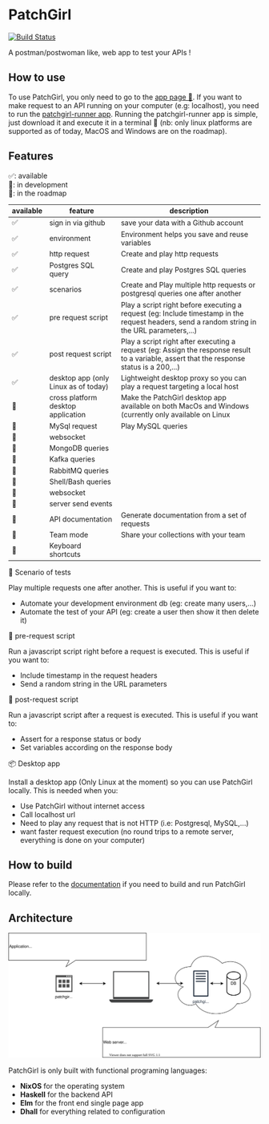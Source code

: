 # PatchGirl

[![Build Status](https://travis-ci.com/patchgirl/patchgirl.svg?branch=master)](https://travis-ci.com/patchgirl/patchgirl)

A postman/postwoman like, web app to test your APIs !

## How to use

To use PatchGirl, you only need to go to the [app page 🚀](https://patchgirl.io).
If you want to make request to an API running on your computer (e.g: localhost), you need to run the [patchgirl-runner app](https://github.com/patchgirl/patchgirl/releases).
Running the patchgirl-runner app is simple, just download it and execute it in a terminal 🚀 (nb: only linux platforms are supported as of today, MacOS and Windows are on the roadmap).

## Features

✅: available<br/>
🔧: in development<br/>
📝: in the roadmap<br/>

| available | feature                              | description                                                                                                                                   |
|-----------|--------------------------------------|-----------------------------------------------------------------------------------------------------------------------------------------------|
| ✅        | sign in via github                   | save your data with a Github account                                                                                                          |
| ✅        | environment                          | Environment helps you save and reuse variables                                                                                                |
| ✅        | http request                         | Create and play http requests                                                                                                                 |
| ✅        | Postgres SQL query                   | Create and play Postgres SQL queries                                                                                                          |
| ✅        | scenarios                            | Create and Play multiple http requests or postgresql queries one after another                                                                |
| ✅        | pre request script                   | Play a script right before executing a request (eg: Include timestamp in the request headers, send a random string in the URL parameters,...) |
| ✅        | post request script                  | Play a script right after executing a request (eg: Assign the response result to a variable, assert that the response status is a 200,...)    |
| ✅        | desktop app (only Linux as of today) | Lightweight desktop proxy so you can play a request targeting a local host                                                                    |
| 🔧        | cross platform desktop application   | Make the PatchGirl desktop app available on both MacOs and Windows (currently only available on Linux                                         |
| 🔧        | MySql request                        | Play MySQL queries                                                                                                                            |
| 📝        | websocket                            |                                                                                                                                               |
| 📝        | MongoDB queries                      |                                                                                                                                               |
| 📝        | Kafka queries                        |                                                                                                                                               |
| 📝        | RabbitMQ queries                     |                                                                                                                                               |
| 📝        | Shell/Bash queries                   |                                                                                                                                               |
| 📝        | websocket                            |                                                                                                                                               |
| 📝        | server send events                   |                                                                                                                                               |
| 📝        | API documentation                    | Generate documentation from a set of requests                                                                                                 |
| 📝        | Team mode                            | Share your collections with your team                                                                                                         |
| 📝        | Keyboard shortcuts                   |                                                                                                                                               |


📢 Scenario of tests

Play multiple requests one after another. This is useful if you want to:
- Automate your development environment db (eg: create many users,...)
- Automate the test of your API (eg: create a user then show it then delete it)

📜 pre-request script

Run a javascript script right before a request is executed. This is useful if you want to:
 - Include timestamp in the request headers
 - Send a random string in the URL parameters

📜 post-request script

Run a javascript script after a request is executed. This is useful if you want to:
 - Assert for a response status or body
 - Set variables according on the response body

📦 Desktop app

Install a desktop app (Only Linux at the moment) so you can use PatchGirl locally. This is needed when you:
- Use PatchGirl without internet access
- Call localhost url
- Need to play any request that is not HTTP (i.e: Postgresql, MySQL,...)
- want faster request execution (no round trips to a remote server, everything is done on your computer)

## How to build

Please refer to the [documentation](/documentation) if you need to build and run PatchGirl locally.

## Architecture

![architecture](architecture_schema.svg)

PatchGirl is only built with functional programing languages:
- **NixOS** for the operating system
- **Haskell** for the backend API
- **Elm** for the front end single page app
- **Dhall** for everything related to configuration
